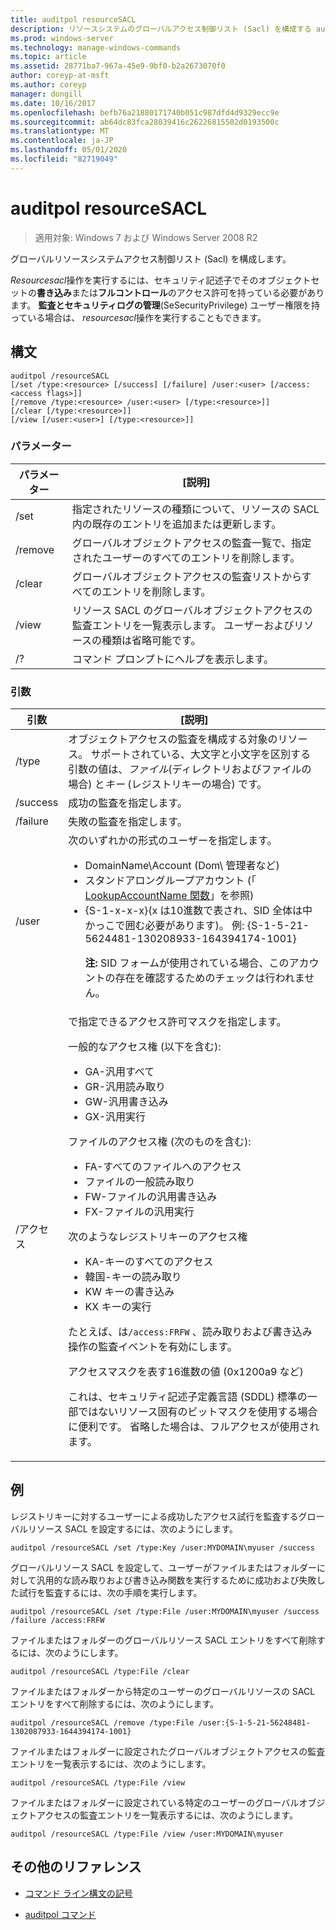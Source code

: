 ```yaml
---
title: auditpol resourceSACL
description: リソースシステムのグローバルアクセス制御リスト (Sacl) を構成する auditpol resourceSACL コマンドのリファレンストピックです。
ms.prod: windows-server
ms.technology: manage-windows-commands
ms.topic: article
ms.assetid: 28771ba7-967a-45e9-9bf0-b2a2673070f0
author: coreyp-at-msft
ms.author: coreyp
manager: dongill
ms.date: 10/16/2017
ms.openlocfilehash: befb76a21880171740b051c987dfd4d9329ecc9e
ms.sourcegitcommit: ab64dc83fca28039416c26226815502d0193500c
ms.translationtype: MT
ms.contentlocale: ja-JP
ms.lasthandoff: 05/01/2020
ms.locfileid: "82719049"
---
```

# <a name="auditpol-resourcesacl"></a>auditpol resourceSACL

> 適用対象: Windows 7 および Windows Server 2008 R2

グローバルリソースシステムアクセス制御リスト (Sacl) を構成します。

*Resourcesacl*操作を実行するには、セキュリティ記述子でそのオブジェクトセットの**書き込み**または**フルコントロール**のアクセス許可を持っている必要があります。 **監査とセキュリティログの管理**(SeSecurityPrivilege) ユーザー権限を持っている場合は、 *resourcesacl*操作を実行することもできます。

## <a name="syntax"></a>構文

```
auditpol /resourceSACL
[/set /type:<resource> [/success] [/failure] /user:<user> [/access:<access flags>]]
[/remove /type:<resource> /user:<user> [/type:<resource>]]
[/clear [/type:<resource>]]
[/view [/user:<user>] [/type:<resource>]]
```

### <a name="parameters"></a>パラメーター

| パラメーター | [説明] |
| --------- | ----------- |
| /set | 指定されたリソースの種類について、リソースの SACL 内の既存のエントリを追加または更新します。 |
| /remove | グローバルオブジェクトアクセスの監査一覧で、指定されたユーザーのすべてのエントリを削除します。 |
| /clear | グローバルオブジェクトアクセスの監査リストからすべてのエントリを削除します。|
| /view | リソース SACL のグローバルオブジェクトアクセスの監査エントリを一覧表示します。 ユーザーおよびリソースの種類は省略可能です。 |
| /? | コマンド プロンプトにヘルプを表示します。 |

### <a name="arguments"></a>引数

| 引数 | [説明] |
| -------- | ----------- |
| /type | オブジェクトアクセスの監査を構成する対象のリソース。 サポートされている、大文字と小文字を区別する引数の値は、*ファイル*(ディレクトリおよびファイルの場合) と*キー* (レジストリキーの場合) です。 |
| /success | 成功の監査を指定します。 |
| /failure | 失敗の監査を指定します。 |
| /user | 次のいずれかの形式のユーザーを指定します。<ul><li> DomainName\Account (Dom\ 管理者など)</li><li>スタンドアロングループアカウント (「 [LookupAccountName 関数](https://docs.microsoft.com/windows/win32/api/winbase/nf-winbase-lookupaccountnamea)」を参照)</li><li>{S-1-x-x-x}(x は10進数で表され、SID 全体は中かっこで囲む必要があります)。 例: {S-1-5-21-5624481-130208933-164394174-1001}<p>**注:** SID フォームが使用されている場合、このアカウントの存在を確認するためのチェックは行われません。</li></ul> |
| /アクセス | で指定できるアクセス許可マスクを指定します。<p>一般的なアクセス権 (以下を含む):<ul><li>GA-汎用すべて</li><li>GR-汎用読み取り</li><li>GW-汎用書き込み</li><li>GX-汎用実行</li></ul><p>ファイルのアクセス権 (次のものを含む):<ul><li>FA-すべてのファイルへのアクセス</li><li>ファイルの一般読み取り</li><li>FW-ファイルの汎用書き込み</li><li>FX-ファイルの汎用実行</li></ul><p>次のようなレジストリキーのアクセス権<ul><li>KA-キーのすべてのアクセス</li><li>韓国-キーの読み取り</li><li>KW キーの書き込み</li><li>KX キーの実行</li></ul><p>たとえば、は`/access:FRFW` 、読み取りおよび書き込み操作の監査イベントを有効にします。<p>アクセスマスクを表す16進数の値 (0x1200a9 など)<p>これは、セキュリティ記述子定義言語 (SDDL) 標準の一部ではないリソース固有のビットマスクを使用する場合に便利です。 省略した場合は、フルアクセスが使用されます。 |

## <a name="examples"></a>例

レジストリキーに対するユーザーによる成功したアクセス試行を監査するグローバルリソース SACL を設定するには、次のようにします。

```
auditpol /resourceSACL /set /type:Key /user:MYDOMAIN\myuser /success
```

グローバルリソース SACL を設定して、ユーザーがファイルまたはフォルダーに対して汎用的な読み取りおよび書き込み関数を実行するために成功および失敗した試行を監査するには、次の手順を実行します。

```
auditpol /resourceSACL /set /type:File /user:MYDOMAIN\myuser /success /failure /access:FRFW
```

ファイルまたはフォルダーのグローバルリソース SACL エントリをすべて削除するには、次のようにします。

```
auditpol /resourceSACL /type:File /clear
```

ファイルまたはフォルダーから特定のユーザーのグローバルリソースの SACL エントリをすべて削除するには、次のようにします。

```
auditpol /resourceSACL /remove /type:File /user:{S-1-5-21-56248481-1302087933-1644394174-1001}
```

ファイルまたはフォルダーに設定されたグローバルオブジェクトアクセスの監査エントリを一覧表示するには、次のようにします。

```
auditpol /resourceSACL /type:File /view
```

ファイルまたはフォルダーに設定されている特定のユーザーのグローバルオブジェクトアクセスの監査エントリを一覧表示するには、次のようにします。

```
auditpol /resourceSACL /type:File /view /user:MYDOMAIN\myuser
```

## <a name="additional-references"></a>その他のリファレンス

- [コマンド ライン構文の記号](command-line-syntax-key.md)

- [auditpol コマンド](auditpol.md)
